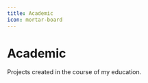 ```yaml
---
title: Academic
icon: mortar-board
---
```

# Academic

Projects created in the course of my education.

